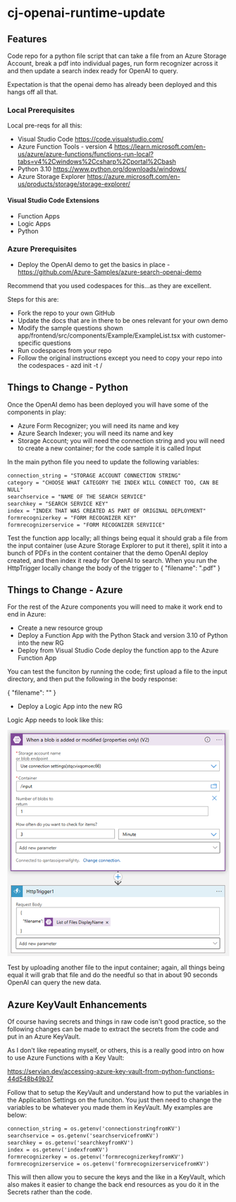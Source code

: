 # cj-openai-runtime-update

## Features

Code repo for a python file script that can take a file from an Azure Storage Account, break a pdf into individual pages, run form recognizer across it and then update a search index ready for OpenAI to query.

Expectation is that the openai demo has already been deployed and this hangs off all that.

### Local Prerequisites

Local pre-reqs for all this:

* Visual Studio Code https://code.visualstudio.com/
* Azure Function Tools - version 4 https://learn.microsoft.com/en-us/azure/azure-functions/functions-run-local?tabs=v4%2Cwindows%2Ccsharp%2Cportal%2Cbash
* Python 3.10 https://www.python.org/downloads/windows/
* Azure Storage Explorer https://azure.microsoft.com/en-us/products/storage/storage-explorer/

#### Visual Studio Code Extensions

* Function Apps
* Logic Apps
* Python

### Azure Prerequisites

* Deploy the OpenAI demo to get the basics in place - https://github.com/Azure-Samples/azure-search-openai-demo

Recommend that you used codespaces for this...as they are excellent.

Steps for this are:

* Fork the repo to your own GitHub
* Update the docs that are in there to be ones relevant for your own demo
* Modify the sample questions shown app/frontend/src/components/Example/ExampleList.tsx with customer-specific questions
* Run codespaces from your repo
* Follow the original instructions except you need to copy your repo into the codespaces - azd init -t <Your GitHub>/<Your forked repo>

## Things to Change - Python
    
Once the OpenAI demo has been deployed you will have some of the components in play:

* Azure Form Recognizer; you will need its name and key
* Azure Search Indexer; you will need its name and key
* Storage Account; you will need the connection string and you will need to create a new container; for the code sample it is called Input

In the main python file you need to update the following variables:

    connection_string = "STORAGE ACCOUNT CONNECTION STRING"
    category = "CHOOSE WHAT CATEGORY THE INDEX WILL CONNECT TOO, CAN BE NULL"
    searchservice = "NAME OF THE SEARCH SERVICE"
    searchkey = "SEARCH SERVICE KEY"
    index = "INDEX THAT WAS CREATED AS PART OF ORIGINAL DEPLOYMENT"
    formrecognizerkey = "FORM RECOGNIZER KEY"
    formrecognizerservice = "FORM RECOGNIZER SERVIICE"

Test the function app locally; all things being equal it should grab a file from the input container (use Azure Storage Explorer to put it there), split it into a bunch of PDFs in the content container that the demo OpenAI deploy created, and then index it ready for OpenAI to search. When you run the HttpTrigger locally change the body of the trigger to { "filename": "<NAME OF UPLOADED DOCUMENT>.pdf" }
    
## Things to Change - Azure
    
For the rest of the Azure components you will need to make it work end to end in Azure:

* Create a new resource group
* Deploy a Function App with the Python Stack and version 3.10 of Python into the new RG
* Deploy from Visual Studio Code deploy the function app to the Azure Function App
    
You can test the funciton by running the code; first upload a file to the input directory, and then put the following in the body response:
    
   {
    "filename": "<NAME OF FILE UPLOADED TO INPUT CONTAINER>"
    } 
    
* Deploy a Logic App into the new RG

Logic App needs to look like this:

![Logic App](Docs/LogicApps.png)
    
Test by uploading another file to the input container; again, all things being equal it will grab that file and do the needful so that in about 90 seconds OpenAI can query the new data.
    
## Azure KeyVault Enhancements

Of course having secrets and things in raw code isn't good practice, so the following changes can be made to extract the secrets from the code and put in an Azure KeyVault.
    
As I don't like repeating myself, or others, this is a really good intro on how to use Azure Functions with a Key Vault:
    
  https://servian.dev/accessing-azure-key-vault-from-python-functions-44d548b49b37
    
Follow that to setup the KeyVault and understand how to put the variables in the Applicaiton Settings on the funciton. You just then need to change the variables to be whatever you made them in KeyVault. My examples are below:
    
    connection_string = os.getenv('connectionstringfromKV')
    searchservice = os.getenv('searchservicefromKV')
    searchkey = os.getenv('searchkeyfromKV')
    index = os.getenv('indexfromKV')
    formrecognizerkey = os.getenv('formrecognizerkeyfromKV')
    formrecognizerservice = os.getenv('formrecognizerservicefromKV')
    
This will then allow you to secure the keys and the like in a KeyVault, which also makes it easier to change the back end resources as you do it in the Secrets rather than the code.
    

